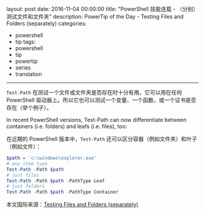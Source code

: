 layout: post
date: 2016-11-04 00:00:00
title: "PowerShell 技能连载 - （分别）测试文件和文件夹"
description: PowerTip of the Day - Testing Files and Folders (separately)
categories:
- powershell
- tip
tags:
- powershell
- tip
- powertip
- series
- translation
---
`Test-Path` 在测试一个文件或文件夹是否存在时十分有用，它可以用在任何 PowerShell 驱动器上。所以它也可以测试一个变量、一个函数，或一个证书是否存在（举个例子）。

In recent PowerShell versions, Test-Path can now differentiate between containers (i.e. folders) and leafs (i.e. files), too:

在近期的 PowerShell 版本中，`Test-Path` 还可以区分容器（例如文件夹）和叶子（例如文件）：

```powershell
$path = 'c:\windows\explorer.exe'
# any item type
Test-Path -Path $path
# just files
Test-Path -Path $path -PathType Leaf
# just folders
Test-Path -Path $path -PathType Container
```

<!--more-->
本文国际来源：[Testing Files and Folders (separately)](http://community.idera.com/powershell/powertips/b/tips/posts/testing-files-and-folders-separately)
